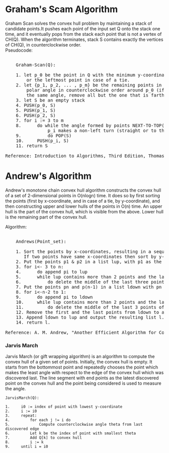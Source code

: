 # Graham's Scam Algorithm
Graham Scan solves the convex hull problem by maintaining a stack of candidate points.It pushes each point of the input set Q onto the stack one time, and it eventually pops from the stack each point that is not a vertex of CH(Q). When the algorithm terminates, stack S contains exactly the vertices of CH(Q), in counterclockwise order. <br>
Pseudocode:
<pre>

	Graham-Scan(Q):
	
	1. let p_0 be the point in Q with the minimum y-coordinate,
		or the leftmost point in case of a tie.
	2. let {p_1, p_2, ... , p_m} be the remaining points in Q, sorted by
		polar angle in counterclockwise order around p_0 (if more than one point has
		the same angle, remove all but the one that is farthest from p_0)
	3. let S be an empty stack
	4. PUSH(p_0, S)
	5. PUSH(p_1, S)
	6. PUSH(p_2, S)
	7. for i := 3 to m
	8. 		do while the angle formed by points NEXT-TO-TOP(S), TOP(S), and
				p_i makes a non-left turn (straight or to the right)
	9.			do POP(S)
	10.		PUSH(p_i, S)
	11. return S

Reference: Introduction to Algorithms, Third Edition, Thomas H. Cormen
</pre>

# Andrew's Algorithm
Andrew's monotone chain convex hull algorithm constructs the convex hull of a set of 2-dimensional points in O(nlogn) time.
It does so by first sorting the points (first by x-coordinate, and in case of a tie, by y-coordinate), and then constructing upper and lower hulls of the points in O(n) time.
An upper hull is the part of the convex hull, which is visible from the above. Lower hull is the remaining part of the convex hull.

Algorithm:
<pre>

	Andrews(Point_set):
	
	1. Sort the points by x-coordinates, resulting in a sequence p1,p2,...,pn.
	   If two points have same x-coordinates then sort by y-coordinate.
	2. Put the points p1 & p2 in a list lup, with p1 as the first point.
	3. for i<- 3 to n:
	4.  	do append pi to lup
	5.		while lup contains more than 2 points and the last three points in lup don't make a right turn.
	6.			do delete the middle of the last three points from lup.
	7. Put the points pn and p(n-1) in a list ldown with pn as the first point
	8. for i<-n-2 to 1:
	9.		do append pi to ldown
	10.		while lup contains more than 2 points and the last three points in lup don't make a right turn.
	11.			do delete the middle of the last 3 points of ldown
	12. Remove the first and the last points from ldown to avoid duplication of the points where the ldown and lup meet.
	13. Append ldown to lup and output the resulting list l.
	14. return l.

Reference: A. M. Andrew, "Another Efficient Algorithm for Convex Hulls in Two Dimensions", Info. Proc. Letters 9, 216-219 (1979).
</pre>

### Jarvis March
Jarvis March (or gift wrapping algorithm) is an algorithm to compute the convex hull of a given set of points. Initially, the convex hull is empty. It starts from the bottommost point and repeatedly chooses the point which makes the least angle with respect to the edge of the convex hull which was discovered last. The line segment with end points as the latest discovered point on the convex hull and the point being considered is used to measure the angle.

```
JarvisMarch(Q):

1.     i0 := index of point with lowest y-coordinate
2.     i := i0
3.     repeat:
4.         for each j != i do
5.             Compute counterclockwise angle theta from last discovered edge
6.         Let k be the index of point with smallest theta
7.         Add Q[k] to convex hull
8.         i := k
9.     until i = i0
